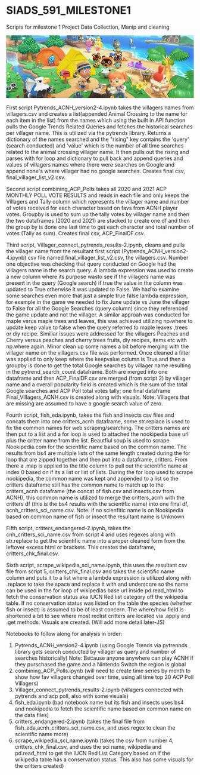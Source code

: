 # SIADS_591_MILESTONE1
Scripts for milestone 1 Project Data Collection, Manip and cleaning

![alt text](https://github.com/limesarelife/SIADS_591_MILESTONE1/blob/main/BANNER-TEST-AC.png)
 
First script Pytrends_ACNH_version2-4.ipynb takes the villagers names from villagers.csv and creates a list(appended Animal Crossing to the name for each item in the list) from the names which using the built in API function pulls the Google Trends Related Queries and fetches the historical searches per villager name. This is utilized via the pytrends library.  Returns a dictionary of the names searched and the "rising" key contains the 'query' (search conducted) and 'value' which is the number of all time searches related to the animal crossing villager name.  It then pulls out the rising and parses with for loop and dictionary to pull back and append queries and values of villagers names where there were searches on Google and append none's where villager had no google searches. Creates final csv, final_villager_list_v2.csv.

Second script combining_ACP_Polls takes all 2020 and 2021 ACP MONTHLY POLL VOTE RESULTS and reads in each file and only keeps the Villagers and Tally column which represents the villager name and number of votes received for each character based on favs from ACNH player votes.  Groupby is used to sum up the tally votes by villager name and then the two dataframes (2020 and 2021) are stacked to create one df and then the group by is done one last time to get each character and total number of votes (Tally as sum).  Creates final csv, ACP_FinalDF.csv.

Third script, Villager_connect_pytrends_results-2.ipynb, cleans and pulls the villager name from the resultant first script (Pytrends_ACNH_version2-4.ipynb) csv file named final_villager_list_v2.csv, the villagers.csv. Number one objective was checking that query conducted on Google had the villagers name in the search query.  A lambda expression was used to create a new column where its purpose wasto see if the villagers name was present in the query (Google search) if true the value in the column was updated to True otherwise it was updated to False.  We had to examine some searches even more that just a simple true false lambda expression, for example in the game we needed to fix June update vs June the villager to False for all the Google Searches (query column) since they referenced the game update and not the villager.  A similar approah was conducted for maple verus maple trees and leaves, this was achieved utilizing np.where to update keep value to false when the query referred to maple leaves ,trees or diy recipe.  Similiar issues were addressed for the villagers Peaches and Cherry versus peaches and cherry trees fruits, diy recipes, items etc with np.where again. Minor clean up some names a bit before merging with the villager name on the villagers.csv file was performed.  Once cleaned a filter was applied to only keep where the keepvalue column is True and then a groupby is done to get the total Google searches by villager name resulting in the pytrend_search_count dataframe.  Both are merged into one dataframe and then ACP_FinalDF.csv are merged (from script 2) by villager name and a overall popularity field is created which is the sum of the total Google searches and ACP Poll total votes tally; one final dataframe Final_Villagers_ACNH.csv is created along with visuals. Note: Villagers that are missing are assumed to have a google search value of zero.

Fourth script, fish_eda.ipynb, takes the fish and insects csv files and concats them into one critters_acnh dataframe, some str.replace is used to fix the common names for web scraping/searching. The critters names are then put to a list and a for loop is used to attached the nookipedia base url plus the critter name from the list. Beautfiul soup is used to scrape Nookipedia.com for the scientific name based on the common name.  The results from bs4 are multiple lists of the same length created during the for loop that are zipped together and then put into a dataframe, critters.  From there a .map is applied to the title column to pull out the scientific name at index 0 based on if its a list or list of lists.  During the for loop used to scrape nookipedia, the common name was kept and appended to a list so the critters dataframe still has the common name to match up to the critters_acnh dataframe (the concat of fish.csv and insects.csv from ACNH), this common name is utilized to merge the critters_acnh with the critters df (this is the bs4 results with the scientific name) into one final df, acnh_critters_sci_name.csv.
Note: if no scienfitic name is on Nookipedia based on common name of fish or insect the resultant name is Unknown

Fifth script, critters_endangered-2.ipynb, takes the cnh_critters_sci_name.csv from script 4 and uses regexes along with str.replace to get the scientific name into a proper cleaned form from the leftover excess html or brackets.  This creates the dataframe, critters_chk_final.csv. 

Sixth script, scrape_wikipedia_sci_name.ipynb, this uses the resultant csv file from script 5, critters_chk_final.csv and takes the scientific name column and puts it to a list where a lambda expression is utilized along with .replace to take the space and replace it with and underscore so the name can be used in the for loop of wikipedias base url inside pd.read_html to fetch the conservation status aka IUCN Red list category off the wikipedia table.  If no conservation status was listed on the table the species (whether fish or insect) is assumed to be of least concern.  The where/how field is shortened a bit to see where most redlist critters are located via .apply and .get methods. Visuals are created.  (Will add more detail later-JS)

Notebooks to follow along for analysis in order:
1. Pytrends_ACNH_version2-4.ipynb (using Google Trends via pytrennds library gets search conducted by villager as query and number of searches historically)
   Note: Because anyone anywhere can play ACNH if they purschased the game and a Nintendo Switch the region is global 
2. combining_ACP_Polls.ipynb (will need to create time series by month to show how fav villagers changed over time, using all time top 20 ACP Poll Villagers)
3. Villager_connect_pytrends_results-2.ipynb (villagers connected with pytrends and acp poll, also with some visuals)
4. fish_eda.ipynb (bad notebook name but its fish and insects uses bs4 and nookipedia to fetch the scientific name based on common name on the data files)
5. critters_endangered-2.ipynb (takes the final file from fish_eda,acnh_critters_sci_name.csv, and uses regex to clean the scientific name more)
6. scrape_wikipedia_sci_name.ipynb (takes the csv from number 4, critters_chk_final.csv, and uses the sci name, wikipedia and pd.read_html to get the IUCN Red List Category based on if the wikipedia table has a conservation status. This also has some visuals for the critters created) 

